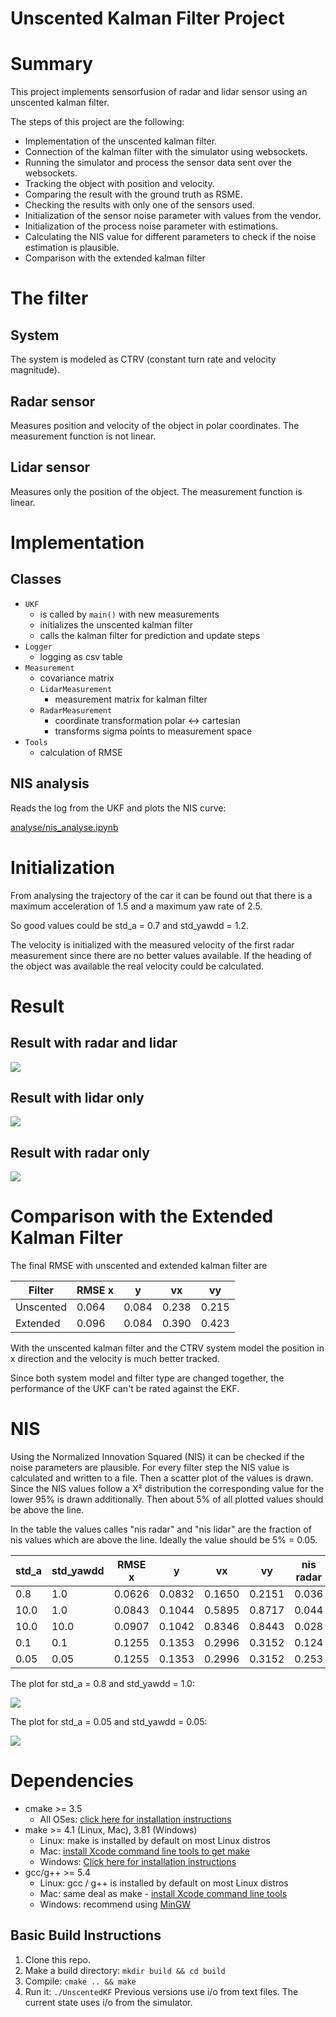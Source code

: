 # Unscented Kalman Filter Project

# Summary

This project implements sensorfusion of radar and lidar sensor using an unscented kalman filter.

The steps of this project are the following:

- Implementation of the unscented kalman filter.
- Connection of the kalman filter with the simulator using websockets.
- Running the simulator and process the sensor data sent over the websockets.
- Tracking the object with position and velocity.
- Comparing the result with the ground truth as RSME.
- Checking the results with only one of the sensors used.
- Initialization of the sensor noise parameter with values from the vendor.
- Initialization of the process noise parameter with estimations.
- Calculating the NIS value for different parameters to check if the noise estimation is plausible.
- Comparison with the extended kalman filter

# The filter

## System

The system is modeled as CTRV (constant turn rate and velocity magnitude).

## Radar sensor

Measures position and velocity of the object in polar coordinates. The measurement function is not linear.

## Lidar sensor

Measures only the position of the object. The measurement function is linear.

# Implementation

## Classes

* `UKF`
  * is called by `main()` with new measurements
  * initializes the unscented kalman filter
  * calls the kalman filter for prediction and update steps
* `Logger`
  * logging as csv table
* `Measurement`
  * covariance matrix
  * `LidarMeasurement`
    * measurement matrix for kalman filter
  * `RadarMeasurement`
    * coordinate transformation polar <-> cartesian
    * transforms sigma points to measurement space
* `Tools`
  * calculation of RMSE

## NIS analysis

Reads the log from the UKF and plots the NIS curve:

[analyse/nis_analyse.ipynb](analyse/nis_analyse.ipynb)

# Initialization

From analysing the trajectory of the car it can be found out that there is a maximum acceleration of 1.5 and a maximum yaw rate of 2.5.

So good values could be std_a = 0.7 and std_yawdd = 1.2.

The velocity is initialized with the measured velocity of the first radar measurement since there are no better values available. If the heading of the object was available the real velocity could be calculated.

# Result

## Result with radar and lidar

![](docu/result_radar_lidar.png)

## Result with lidar only

![](docu/result_lidar.png)

## Result with radar only

![](docu/result_radar.png)

# Comparison with the Extended Kalman Filter

The final RMSE with unscented and extended kalman filter are

Filter     | RMSE x | y     | vx    | vy     |
-----------|--------|-------|-------|--------|
Unscented  | 0.064  | 0.084 | 0.238 | 0.215  |
Extended   | 0.096  | 0.084 | 0.390 | 0.423  |

With the unscented kalman filter and the CTRV system model the position in x direction and the velocity is much better tracked.

Since both system model and filter type are changed together, the performance of the UKF can't be rated against the EKF.


# NIS

Using the Normalized Innovation Squared (NIS) it can be checked if the noise parameters are plausible. For every filter step the NIS value is calculated and written to a file. Then a scatter plot of the values is drawn. Since the NIS values follow a X² distribution the corresponding value for the lower 95% is drawn additionally. Then about 5% of all plotted values should be above the line.

In the table the values calles "nis radar" and "nis lidar" are the fraction of nis values which are above the line. Ideally the value should be 5% = 0.05.

std_a   | std_yawdd | RMSE x | y     | vx     | vy     | nis radar | nis lidar
--------|-----------|--------|-------|--------|--------|-----------|-----------
0.8     | 1.0       | 0.0626 | 0.0832| 0.1650 | 0.2151 | 0.036     | 0.020     
10.0    | 1.0       | 0.0843 | 0.1044| 0.5895 | 0.8717 | 0.044     | 0.036     
10.0    | 10.0      | 0.0907 | 0.1042| 0.8346 | 0.8443 | 0.028     | 0.016     
0.1     | 0.1       | 0.1255 | 0.1353| 0.2996 | 0.3152 | 0.124     | 0.137     
0.05    | 0.05      | 0.1255 | 0.1353| 0.2996 | 0.3152 | 0.253     | 0.373     

The plot for std_a = 0.8 and std_yawdd = 1.0:

![](docu/nis_0p8_1p0.png)

The plot for std_a = 0.05 and std_yawdd = 0.05:

![](docu/nis_0p05_0p05.png)

# Dependencies
* cmake >= 3.5
  * All OSes: [click here for installation instructions](https://cmake.org/install/)
* make >= 4.1 (Linux, Mac), 3.81 (Windows)
  * Linux: make is installed by default on most Linux distros
  * Mac: [install Xcode command line tools to get make](https://developer.apple.com/xcode/features/)
  * Windows: [Click here for installation instructions](http://gnuwin32.sourceforge.net/packages/make.htm)
* gcc/g++ >= 5.4
  * Linux: gcc / g++ is installed by default on most Linux distros
  * Mac: same deal as make - [install Xcode command line tools](https://developer.apple.com/xcode/features/)
  * Windows: recommend using [MinGW](http://www.mingw.org/)

## Basic Build Instructions

1. Clone this repo.
2. Make a build directory: `mkdir build && cd build`
3. Compile: `cmake .. && make`
4. Run it: `./UnscentedKF` Previous versions use i/o from text files.  The current state uses i/o
from the simulator.